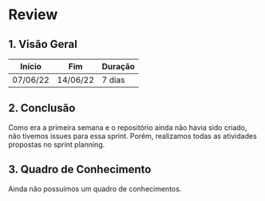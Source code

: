 # Review

## 1. Visão Geral
<!-- data de inicio da sprint
     data de finalização da sprint
     duraração da sprint
 -->
 Início | Fim | Duração
 ------ | --- | -------
  07/06/22 | 14/06/22 | 7 dias

## 2. Conclusão
 <!-- adicionar a issue, sua descrição, o responsavel e se a issue foi terminada ou não -->
Como era a primeira semana e o repositório ainda não havia sido criado, não tivemos issues para essa sprint. Porém, realizamos todas as atividades propostas no sprint planning.

## 3. Quadro de Conhecimento
<!-- Adicionar o quadro de conhecimentos atualizados da equipe -->
Ainda não possuímos um quadro de conhecimentos.

